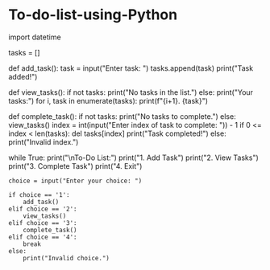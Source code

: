 # To-do-list-using-Python
import datetime

tasks = []

def add_task():
    task = input("Enter task: ")
    tasks.append(task)
    print("Task added!")

def view_tasks():
    if not tasks:
        print("No tasks in the list.")
    else:
        print("Your tasks:")
        for i, task in enumerate(tasks):
            print(f"{i+1}. {task}")

def complete_task():
    if not tasks:
        print("No tasks to complete.")
    else:
        view_tasks()
        index = int(input("Enter index of task to complete: ")) - 1
        if 0 <= index < len(tasks):
            del tasks[index]
            print("Task completed!")
        else:
            print("Invalid index.")

while True:
    print("\nTo-Do List:")
    print("1. Add Task")
    print("2. View Tasks")
    print("3. Complete Task")
    print("4. Exit")

    choice = input("Enter your choice: ")

    if choice == '1':
        add_task()
    elif choice == '2':
        view_tasks()
    elif choice == '3':
        complete_task()
    elif choice == '4':
        break
    else:
        print("Invalid choice.")
